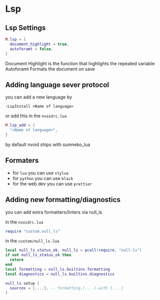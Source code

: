 # Lsp
## Lsp Settings
```lua
M.lsp = {
  document_highlight = true,
  autoforamt = false,
}
```
Document Highlight is the function that highlights the repeated variable
Autoforamt Formats the document on save

## Adding language sever protocol
you can add a new language by
```vim
:LspInstall <Name of language>
```
or add this in the `nvoidrc.lua`
```lua
M.lsp_add = {
  "<Name of language>",
}
```
by default nvoid ships with sumneko_lua

## Formaters
- for `lua` you can use `stylua`
- for `python` you can use `black`
- for the web dev you can use `prettier`

## Adding new formatting/diagnostics

you can add extra formatters/linters via null_ls

in the `nvoidrc.lua`

```lua
require "custom.null_ls"
```


in the `custom/null_ls.lua`

```lua
local null_ls_status_ok, null_ls = pcall(require, "null-ls")
if not null_ls_status_ok then
  return
end
local formatting = null_ls.builtins.formatting
local diagnostics = null_ls.builtins.diagnostics

null_ls.setup {
  sources = {....}, -- formatting.(....).with {....}
}
```
